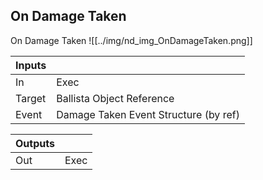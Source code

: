 ## On Damage Taken
On Damage Taken
![[../img/nd_img_OnDamageTaken.png]]

|Inputs||
|--|--|
| In | Exec |
| Target | Ballista Object Reference |
| Event | Damage Taken Event Structure (by ref) |

|Outputs||
|--|--|
| Out | Exec |
